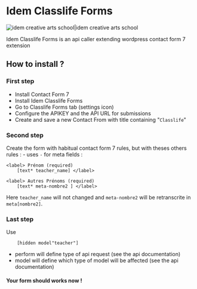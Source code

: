 # Idem Classlife Forms
![idem creative arts school|idem creative arts school](http://www.lidem.eu/wp-content/uploads/Logo_Lidem_20172.png)

Idem Classlife Forms is an api caller extending wordpress contact form 7 extension

## How to install ?

### First step
- Install Contact Form 7
- Install Idem Classlife Forms
- Go to Classlife Forms tab (settings icon)
- Configure the APIKEY and the API URL for submissions
- Create and save a new Contact From with title containing "`Classlife`"

### Second step
Create the form with habitual contact form 7 rules, but with theses others rules : 
    - uses `-` for meta fields : 
```
<label> Prénom (required)
    [text* teacher_name] </label>
```
```
<label> Autres Prénoms (required)
    [text* meta-nombre2 ] </label>
```
Here `teacher_name` will not changed and `meta-nombre2` will be retranscrite in `meta[nombre2]`.
    
### Last step
Use 
``` [hidden perform "buildForm"] 
    [hidden model"teacher"] 
```
- perform will define type of api request (see the api documentation)
- model will define which type of model will be affected (see the api documentation)
    
#### Your form should works now !